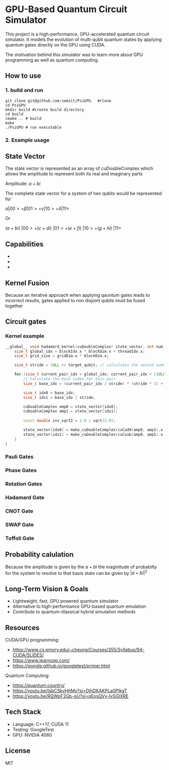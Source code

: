 # GPU-Based Quantum Circuit Simulator

This project is a high-performance, GPU-accelerated quantum circuit simulator. It models the evolution of multi-qubit quantum states by applying quantum gates directly on the GPU using CUDA.

The motivation behind this simulator was to learn more about GPU programming as well as quantum computing. 
## How to use 
### 1. build and run
``` 
git clone git@github.com:semzit/PsiGPU.  #clone 
cd PsiGPU
mkdir build #create build directory
cd build
cmake .. # build 
make
./PsiGPU # run executable
```
### 2. Example usage 

## State Vector 
The state vector is represented as an array of  cuDoubleComplex which allows the amplitude to represent both its real and imaginary parts

Amplitude: $a+bi$  

The complete state vector for a system of two qubits would be represented by:

$\alpha|00> + \beta|01> + \gamma|10> + \delta|11>$  

Or

$(a+bi)\ |00> + (c+di)\ |01> + (e+fi)\ |10> + (g+hi)\ |11>$  
## Capabilities
-
-
-
## Kernel Fusion 
Because an iterative approach when applying qauntum gates leads to incorrect results,  gates applied to non disjoint qubits must be fused together
## Circuit gates
### Kernel example
```cpp
__global__ void hadamard_kernel(cuDoubleComplex* state_vector, int num_qubits, int target_qubit){
    size_t global_idx = blockIdx.x * blockDim.x + threadIdx.x;
    size_t grid_size = gridDim.x * blockDim.x; 

    size_t stride = 1ULL << target_qubit; // calculates the second number in the pair because amplitudes are stored in a 2d array

    for (size_t current_pair_idx = global_idx; current_pair_idx < (1ULL << (num_qubits - 1)); current_pair_idx += grid_size){
        // Calculate the base index for this pair
        size_t base_idx = (current_pair_idx / stride) * (stride * 2) + (current_pair_idx % stride);

        size_t idx0 = base_idx;
        size_t idx1 = base_idx | stride;

        cuDoubleComplex amp0 = state_vector[idx0];
        cuDoubleComplex amp1 = state_vector[idx1];
   
        const double inv_sqrt2 = 1.0 / sqrt(2.0);

        state_vector[idx0] = make_cuDoubleComplex(cuCadd(amp0, amp1).x * inv_sqrt2, cuCadd(amp0, amp1).y * inv_sqrt2);
        state_vector[idx1] = make_cuDoubleComplex(cuCsub(amp0, amp1).x * inv_sqrt2, cuCsub(amp0, amp1).y * inv_sqrt2);
    }
}
```
### Pauli Gates
### Phase Gates
### Rotation Gates
### Hadamard Gate

### CNOT Gate
### SWAP Gate
### Toffoli Gate

## Probability calulation 

Because the amplitude is given by the $a+bi$ the maginitude of probabilty for the system to resolve to that basis state can be given by $|a+bi|^2$ 

## Long-Term Vision & Goals
- Lightweight, fast, GPU powered quantum simulator 
- Alternative to high-performance GPU-based quantum emulation
- Contribute to quantum-itlassical hybrid simulation methods


## Resources 

CUDA/GPU programming: 
- https://www.cs.emory.edu/~cheung/Courses/355/Syllabus/94-CUDA/SLIDES/
- https://www.learncpp.com/
- https://google.github.io/googletest/primer.html 

Quantum Computing: 
- https://quantum.country/
- https://youtu.be/tsbCSkvHhMo?si=DjhDKAKPLa0PlkgT
- https://youtu.be/RQWpF2Gb-gU?si=qExsQVy-IvSGIXRE
## Tech Stack
- Language: C++17, CUDA 11
- Testing: GoogleTest
- GPU: NVIDIA 4060

##  License
MIT 

